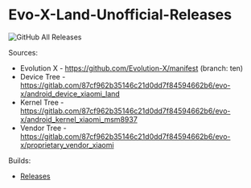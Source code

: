 # Evo-X-Land-Unofficial-Releases
![GitHub All Releases](https://img.shields.io/github/downloads/adityatelange/Evo-X-Land-Unofficial/total)

Sources: 
  * Evolution X - https://github.com/Evolution-X/manifest (branch: ten)
  * Device Tree - https://gitlab.com/87cf962b35146c21d0dd7f84594662b6/evo-x/android_device_xiaomi_land 
  * Kernel Tree - https://gitlab.com/87cf962b35146c21d0dd7f84594662b6/evo-x/android_kernel_xiaomi_msm8937 
  * Vendor Tree - https://gitlab.com/87cf962b35146c21d0dd7f84594662b6/evo-x/proprietary_vendor_xiaomi 

Builds:
 * [Releases](https://github.com/adityatelange/Evo-X-Land-Unofficial/releases)
